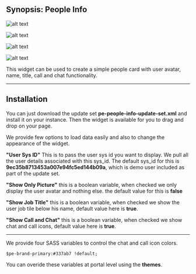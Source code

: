 ## Synopsis: People Info

![alt text](https://gitlab.com/dev-practice/platexp-widget-library/raw/master/images/pe-people-info-screenshot-01.png "People Info")

![alt text](https://gitlab.com/dev-practice/platexp-widget-library/raw/master/images/pe-people-info-screenshot-02.png "People Info - With option Only Picture set to True")

![alt text](https://gitlab.com/dev-practice/platexp-widget-library/raw/master/images/pe-people-info-screenshot-03.png "People Info - With option Job Title set to False")

![alt text](https://gitlab.com/dev-practice/platexp-widget-library/raw/master/images/pe-people-info-screenshot-04.png "People Info - With option Call And Chat set to False")

This widget can be used to create a simple people card with user avatar, name, title, call and chat functionality. 

***

## Installation

You can just download the update set **pe-people-info-update-set.xml** and install it on your instance. Then the widget is available for you to drag and drop on your page.

We provide few options to load data easily and also to change the appearance of the widget.

**"User Sys ID"** This is to pass the user sys id you want to display. We pull all the user details associated with this sys_id. The default sys_id for this is **9ec35b8713453a007e94fc5ed144b09a**, which is demo user included as part of the update set.

**"Show Only Picture"** this is a boolean variable, when checked we only display the user avatar and nothing else. the default value for this is **false**

**"Show Job Title"** this is a boolean variable, when checked we show the user job tile below his name, default value here is **true**.

**"Show Call and Chat"** this is a boolean variable, when checked we show chat and call icons, default value here is **true**.

***

We provide four SASS variables to control the chat and call icon colors.

`$pe-brand-primary:#337ab7 !default;`

You can overide these variables at portal level using the **themes**.





